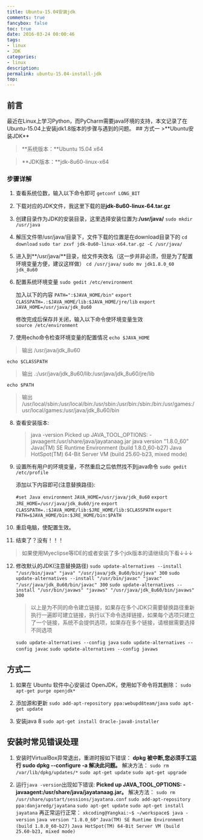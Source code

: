 ```yaml
---
title: Ubuntu-15.04安装jdk
comments: true
fancybox: false
toc: true
date: 2016-03-24 00:00:46
tags:
- linux
- JDK
categories:
- linux
description: 
permalink: ubuntu-15.04-install-jdk
top:
---
```

<h2 id="intro">前言</h2>最近在Linux上学习Python，而PyCharm需要java环境的支持，本文记录了在Ubuntu-15.04上安装jdk1.8版本的步骤与遇到的问题。
<!-- more -->
## 方式一
>**Ubuntu安装JDK**

>**系统版本：**Ubuntu 15.04 x64

>**JDK版本：**jdk-8u60-linux-x64

### 步骤详解
1. 查看系统位数，输入以下命令即可
	`getconf LONG_BIT`

2. 下载对应的JDK文件，我这里下载的是**jdk-8u60-linux-64.tar.gz**

3. 创建目录作为JDK的安装目录，这里选择安装位置为:**/usr/java/**
	`sudo mkdir /usr/java`

4. 解压文件带/usr/java/目录下，文件下载的位置是在download目录下的
	`cd download`
	`sudo tar zxvf jdk-8u60-linux-x64.tar.gz -C /usr/java/`

5. 进入到**/usr/java/**目录，给文件夹改名（这一步并非必须，但是为了配置环境变量方便，建议这样做）
	`cd /usr/java/`
	`sudo mv jdk1.8.0_60 jdk_8u60`

6. 配置系统环境变量
	`sudo gedit /etc/environment`

	加入以下的内容
	`PATH=":$JAVA_HOME/bin"`
	`export CLASSPATH=.:$JAVA_HOME/lib:$JAVA_HOME/jre/lib`
	`export JAVA_HOME=/usr/java/jdk_8u60`

	修改完成后保存并关闭，输入以下命令使环境变量生效	
	`source /etc/environment`

7. 使用echo命令检查环境变量的配置情况
  `echo $JAVA_HOME`
  >输出 /usr/java/jdk_8u60

  `echo $CLASSPATH`
  >输出 .:/usr/java/jdk_8u60/lib:/usr/java/jdk_8u60/jre/lib

  `echo $PATH`

  >输出 /usr/local/sbin:/usr/local/bin:/usr/sbin:/usr/bin:/sbin:/bin:/usr/games:/usr/local/games:/usr/java/jdk_8u60/bin

8. 查看安装版本:
	>java -version
	>Picked up JAVA_TOOL_OPTIONS: -javaagent:/usr/share/java/jayatanaag.jar
	>java version "1.8.0_60"
	>Java(TM) SE Runtime Environment (build 1.8.0_60-b27)
	>Java HotSpot(TM) 64-Bit Server VM (build 25.60-b23, mixed mode)

9. 设置所有用户的环境变量，不然重启之后依然找不到java命令
	`sudo gedit /etc/profile`

	添加以下内容即可(注意替换路径):
	
	`#set Java environment`	
	`JAVA_HOME=/usr/java/jdk_8u60`
	`export JRE_HOME=/usr/java/jdk_8u60/jre`
	`export CLASSPATH=.:$JAVA_HOME/lib:$JRE_HOME/lib:$CLASSPATH`
	`export PATH=$JAVA_HOME/bin:$JRE_HOME/bin:$PATH`

10. 重启电脑，使配置生效。

11. 结束了？没有！！！

   >如果使用Myeclipse等IDE的或者安装了多个jdk版本的请继续向下看↓↓↓

12. 修改默认的JDK(注意替换路径)
	`sudo update-alternatives --install "/usr/bin/java" "java" "/usr/java/jdk_8u60/bin/java" 300`
	`sudo update-alternatives --install "/usr/bin/javac" "javac" "/usr/java/jdk_8u60/bin/javac" 300`
	`sudo update-alternatives --install "/usr/bin/javaws" "javaws" "/usr/java/jdk_8u60/bin/javaws" 300`

	>以上是为不同的命令建立链接，如果存在多个JDK只需要替换路径重新执行一遍即可建立链接，执行以下命令选择链接，如果每个选项只建立了一个链接，系统不会提供选项，如果存在多个链接，请根据需要选择不同选项
	
	`sudo update-alternatives --config java`
	`sudo update-alternatives --config javac`
	`sudo update-alternatives --config javaws`



## 方式二

1. 如果在 Ubuntu 软件中心安装过 OpenJDK，使用如下命令将其删除：
`sudo apt-get purge openjdk*`

2. 添加源和更新
`sudo add-apt-repository ppa:webupd8team/java`
`sudo apt-get update`

3. 安装java 8
`sudo apt-get install Oracle-java8-installer`

## 安装时常见错误处理
1. 安装时VirtualBox异常退出，重进时报如下错误：
	**dpkg 被中断,您必须手工运行 sudo dpkg --configure -a 解决此问题。**
	解决方法：
	`sudo rm /var/lib/dpkg/updates/*`
	`sudo apt-get update`
	`sudo apt-get upgrade`

2. 运行`java -version`出现如下错误:
	**Picked up JAVA_TOOL_OPTIONS: -javaagent:/usr/share/java/jayatanaag.jar。**
	解决方法：
	`sudo rm /usr/share/upstart/sessions/jayatana.conf`
	`sudo add-apt-repository ppa:danjaredg/jayatana`
	`sudo apt-get update`
	`sudo apt-get install jayatana`
	再正常运行正常：
	`xkcoding@Yangkai:~$ ~/workspace$ java -version`
	`java version "1.8.0_60"`
	`Java(TM) SE Runtime Environment (build 1.8.0_60-b27)`
	`Java HotSpot(TM) 64-Bit Server VM (build 25.60-b23, mixed mode)`

